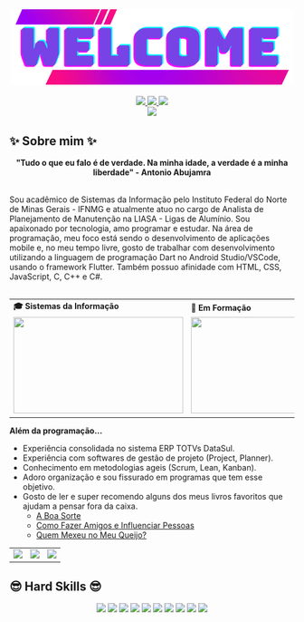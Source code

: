<div align="center">
  <a href="https://github.com/RainanhSantos">
    <img src="Welcome.png" width="500">
  </a>
</div>
<br>
<div align="center">
  <a href="https://github.com/RainanhSantos" target="_blank">
    <img src="https://img.shields.io/badge/GitHub-100000?style=for-the-badge&logo=github&logoColor=white" target="_blank">
  </a>
  <a href = "mailto:rainanhsantos@gmail.com">
    <img src="https://img.shields.io/badge/Gmail-D14836?style=for-the-badge&logo=gmail&logoColor=white">
  </a>
  <a href="https://www.linkedin.com/in/rainanh-geovany-93b3b3141/" target="_blank">
    <img src="https://img.shields.io/badge/-LinkedIn-%230077B5?style=for-the-badge&logo=linkedin&logoColor=white" target="_blank">
  </a>
  <br>
  <a href="https://instagram.com/rainanhg" target="_blank">
    <img src="https://img.shields.io/badge/-Instagram-%23E4405F?style=for-the-badge&logo=instagram&logoColor=white" target="_blank">
  </a>
</div>

## ✨ Sobre mim ✨
<div align='center'>
  <b>"Tudo o que eu falo é de verdade. Na minha idade, a verdade é a minha liberdade" - Antonio Abujamra</b>
</div><br>

Sou acadêmico de Sistemas da Informação pelo Instituto Federal do Norte de Minas Gerais - IFNMG e atualmente atuo no cargo de Analista de Planejamento de Manutenção na LIASA - Ligas de Alumínio. Sou apaixonado por tecnologia, amo programar e estudar. Na área de programação, meu foco está sendo o desenvolvimento de aplicações mobile e, no meu tempo livre, gosto de trabalhar com desenvolvimento utilizando a linguagem de programação Dart no Android Studio/VSCode, usando o framework Flutter. Também possuo afinidade com HTML, CSS, JavaScript, C, C++ e C#.
<br><br>

<div align="center">
  <table>
    <tr>
      <td>
        <b>🎓 Sistemas da Informação</b>
      </td>
      <td>
        <b>🧪 Em Formação</b>
      </td>
    </tr>
    <tr>
      <td>
        <img src="https://apilgriminnarnia.files.wordpress.com/2018/09/legally-blonde-laptop-e1536078931635.jpg" width="300px" height="170px">
      </td>
      <td>
          <img src="https://i.giphy.com/media/13hxeOYjoTWtK8/giphy.gif" width="300px" height="170px">
      </td>
    </tr>
  </table>
</div>


<b>Além da programação...</b>

- Experiência consolidada no sistema ERP TOTVs DataSul.
- Experiência com softwares de gestão de projeto (Project, Planner).
- Conhecimento em metodologias ageis (Scrum, Lean, Kanban).
- Adoro organização e sou fissurado em programas que tem esse objetivo.
- Gosto de ler e super recomendo alguns dos meus livros favoritos que ajudam a pensar fora da caixa. 
  - <a href='https://www.amazon.com.br/boa-sorte-Alex-Rovira-Celma/dp/8543103258'>A Boa Sorte</a>
  -  <a href='https://www.amazon.com.br/Como-Fazer-Amigos-Influenciar-Pessoas/dp/8504018024/ref=sr_1_3?crid=3A8PYE1P25QS0&keywords=como+influenciar+pessoas+e+fazer+amigos&qid=1685408984&s=books&sprefix=como+inf%2Cstripbooks%2C289&sr=1-3'>Como Fazer Amigos e Influenciar Pessoas</a>
  - <a href='https://www.amazon.com.br/Quem-mexeu-no-meu-queijo/dp/8501112062/ref=pd_lpo_sccl_3/133-4942096-6640833?pd_rd_w=OIKNd&content-id=amzn1.sym.036a9a17-ef5c-4c87-bb2c-81a28b5a8e68&pf_rd_p=036a9a17-ef5c-4c87-bb2c-81a28b5a8e68&pf_rd_r=3YCF3KGBV9M2061349JE&pd_rd_wg=2DqmI&pd_rd_r=91dd0e77-c006-4e10-b585-c020568ba1a6&pd_rd_i=8501112062&psc=1'>Quem Mexeu no Meu Queijo?</a>

<div align="center">
  <table>
    <tr>
      <td>
        <img src="https://64.media.tumblr.com/tumblr_lyxj33CYzW1qigluvo4_250.gif">
      </td>
      <td>
          <img src="https://64.media.tumblr.com/tumblr_lyxj33CYzW1qigluvo5_250.gifv">
      </td>
       <td>
          <img src="https://64.media.tumblr.com/tumblr_lyxj33CYzW1qigluvo6_250.gifv">
      </td>
    </tr>
  </table>
</div>


## 😎 Hard Skills 😎
<div align="center">
  <a href="https://img.shields.io/badge/C%23-239120?style=for-the-badge&logo=c-sharp&logoColor=white" target="_blank"><img src="https://img.shields.io/badge/C%23-239120?style=for-the-badge&logo=c-sharp&logoColor=white"></a>
  <a href="https://img.shields.io/badge/C-00599C?style=for-the-badge&logo=c&logoColor=white" target="_blank"><img src="https://img.shields.io/badge/C-00599C?style=for-the-badge&logo=c&logoColor=white"></a>
  <a href="https://img.shields.io/badge/C%2B%2B-00599C?style=for-the-badge&logo=c%2B%2B&logoColor=white" target="_blank"><img src="https://img.shields.io/badge/C%2B%2B-00599C?style=for-the-badge&logo=c%2B%2B&logoColor=white"></a>
  <a href="https://img.shields.io/badge/HTML5-E34F26?style=for-the-badge&logo=html5&logoColor=white" target="_blank"><img src="https://img.shields.io/badge/HTML5-E34F26?style=for-the-badge&logo=html5&logoColor=white"></a>
  <a href="	https://img.shields.io/badge/CSS3-1572B6?style=for-the-badge&logo=css3&logoColor=white" target="_blank"><img src="	https://img.shields.io/badge/CSS3-1572B6?style=for-the-badge&logo=css3&logoColor=white"></a>
  <a href="https://img.shields.io/badge/JavaScript-323330?style=for-the-badge&logo=javascript&logoColor=F7DF1E" target="_blank"><img src="https://img.shields.io/badge/JavaScript-323330?style=for-the-badge&logo=javascript&logoColor=F7DF1E"></a>
  <a href="	https://img.shields.io/badge/Dart-0175C2?style=for-the-badge&logo=dart&logoColor=white" target="_blank"><img src="	https://img.shields.io/badge/Dart-0175C2?style=for-the-badge&logo=dart&logoColor=white"></a>
  <a href="https://img.shields.io/badge/Flutter-02569B?style=for-the-badge&logo=flutter&logoColor=white" target="_blank"><img src="https://img.shields.io/badge/Flutter-02569B?style=for-the-badge&logo=flutter&logoColor=white"></a>
  <a href="https://img.shields.io/badge/SQLite-07405E?style=for-the-badge&logo=sqlite&logoColor=white" target="_blank"><img src="https://img.shields.io/badge/SQLite-07405E?style=for-the-badge&logo=sqlite&logoColor=white"></a>
  <a href="https://img.shields.io/badge/Unity-100000?style=for-the-badge&logo=unity&logoColor=white" target="_blank"><img src="https://img.shields.io/badge/Unity-100000?style=for-the-badge&logo=unity&logoColor=white"></a>
</div>
